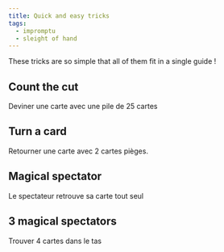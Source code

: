 ```yaml
---
title: Quick and easy tricks
tags:
  - impromptu
  - sleight of hand
---
```


These tricks are so simple that all of them fit in a single guide !

## Count the cut

Deviner une carte avec une pile de 25 cartes

## Turn a card

Retourner une carte avec 2 cartes pièges.

## Magical spectator

Le spectateur retrouve sa carte tout seul

## 3 magical spectators

Trouver 4 cartes dans le tas
